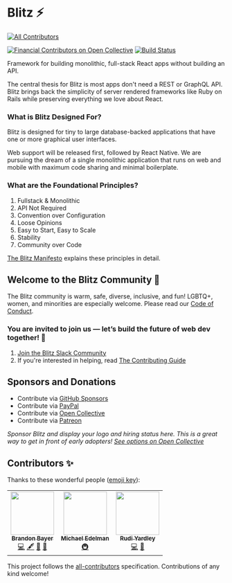 # Blitz ⚡️

<!-- ALL-CONTRIBUTORS-BADGE:START - Do not remove or modify this section -->
[![All Contributors](https://img.shields.io/badge/all_contributors-3-orange.svg?style=flat-square)](#contributors-)
<!-- ALL-CONTRIBUTORS-BADGE:END -->

[![Financial Contributors on Open Collective](https://opencollective.com/blitzjs/all/badge.svg?label=financial+contributors)](https://opencollective.com/blitzjs) [![Build Status](https://img.shields.io/endpoint.svg?url=https%3A%2F%2Factions-badge.atrox.dev%2Fblitz-js%2Fblitz%2Fbadge%3Fref%3Dcanary&style=flat)](https://actions-badge.atrox.dev/blitz-js/blitz/goto?ref=canary)

Framework for building monolithic, full-stack React apps without building an API.

The central thesis for Blitz is most apps don't need a REST or GraphQL API. Blitz brings back the simplicity of server rendered frameworks like Ruby on Rails while preserving everything we love about React.

### What is Blitz Designed For?

Blitz is designed for tiny to large database-backed applications that have one or more graphical user interfaces.

Web support will be released first, followed by React Native. We are pursuing the dream of a single monolithic application that runs on web and mobile with maximum code sharing and minimal boilerplate.

### What are the Foundational Principles?

1. Fullstack & Monolithic
2. API Not Required
3. Convention over Configuration
4. Loose Opinions
5. Easy to Start, Easy to Scale
6. Stability
7. Community over Code

[The Blitz Manifesto](https://github.com/blitz-js/blitz/blob/canary/MANIFESTO.md) explains these principles in detail.

## Welcome to the Blitz Community 👋

The Blitz community is warm, safe, diverse, inclusive, and fun! LGBTQ+, women, and minorities are especially welcome. Please read our [Code of Conduct](https://github.com/blitz-js/blitz/blob/canary/CODE_OF_CONDUCT.md).

### You are invited to join us — let’s build the future of web dev together! 🤝

1. [Join the Blitz Slack Community](https://slack.blitzjs.com)
2. If you're interested in helping, read [The Contributing Guide](CONTRIBUTING.md)

## Sponsors and Donations

- Contribute via [GitHub Sponsors](https://github.com/sponsors/blitz-js)
- Contribute via [PayPal](https://paypal.me/thebayers)
- Contribute via [Open Collective](https://opencollective.com/blitzjs)
- Contribute via [Patreon](https://patreon.com/flybayer)

_Sponsor Blitz and display your logo and hiring status here. This is a great way to get in front of early adopters! [See options on Open Collective](https://opencollective.com/blitzjs)_

## Contributors ✨

Thanks to these wonderful people ([emoji key](https://allcontributors.org/docs/en/emoji-key)):

<!-- ALL-CONTRIBUTORS-LIST:START - Do not remove or modify this section -->
<!-- prettier-ignore-start -->
<!-- markdownlint-disable -->
<table>
  <tr>
    <td align="center"><a href="https://twitter.com/flybayer"><img src="https://avatars3.githubusercontent.com/u/8813276?v=4" width="100px;" alt=""/><br /><sub><b>Brandon Bayer</b></sub></a><br /><a href="https://github.com/blitz-js/blitz/commits?author=flybayer" title="Code">💻</a> <a href="#content-flybayer" title="Content">🖋</a> <a href="#ideas-flybayer" title="Ideas, Planning, & Feedback">🤔</a> <a href="https://github.com/blitz-js/blitz/pulls?q=is%3Apr+reviewed-by%3Aflybayer" title="Reviewed Pull Requests">👀</a></td>
    <td align="center"><a href="https://fabulas.io"><img src="https://avatars1.githubusercontent.com/u/14793389?v=4" width="100px;" alt=""/><br /><sub><b>Michael Edelman </b></sub></a><br /><a href="#infra-medelman17" title="Infrastructure (Hosting, Build-Tools, etc)">🚇</a></td>
    <td align="center"><a href="https://medium.com/@ryardley"><img src="https://avatars0.githubusercontent.com/u/1256409?v=4" width="100px;" alt=""/><br /><sub><b>Rudi Yardley</b></sub></a><br /><a href="https://github.com/blitz-js/blitz/commits?author=ryardley" title="Code">💻</a> <a href="#ideas-ryardley" title="Ideas, Planning, & Feedback">🤔</a></td>
  </tr>
</table>

<!-- markdownlint-enable -->
<!-- prettier-ignore-end -->
<!-- ALL-CONTRIBUTORS-LIST:END -->

This project follows the [all-contributors](https://github.com/all-contributors/all-contributors) specification. Contributions of any kind welcome!
